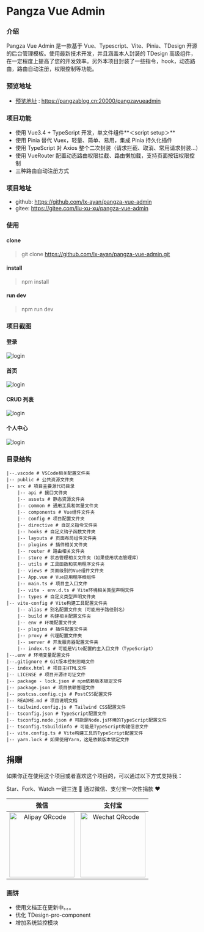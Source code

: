 # Pangza Vue Admin
### 介绍
Pangza Vue Admin 是一款基于 Vue、Typescript、Vite、Pinia、TDesign 开源的后台管理模板。使用最新技术开发，并且涵盖本人封装的 TDesign 高级组件，在一定程度上提高了您的开发效率。另外本项目封装了一些指令，hook，动态路由，路由自动注册，权限控制等功能。

### 预览地址
- [预览地址](https://pangzablog.cn:20000/pangzavueadmin) : https://pangzablog.cn:20000/pangzavueadmin

### 项目功能
- 使用 Vue3.4 + TypeScript 开发，单文件组件**＜script setup＞**
- 使用 Pinia 替代 Vuex，轻量、简单、易用，集成 Pinia 持久化插件
- 使用 TypeScript 对 Axios 整个二次封装（请求拦截、取消、常用请求封装…）
- 使用 VueRouter 配置动态路由权限拦截、路由懒加载，支持页面按钮权限控制
- 三种路由自动注册方式

### 项目地址
- github: https://github.com/lx-ayan/pangza-vue-admin
- gitee: https://gitee.com/liu-xu-xu/pangza-vue-admin

### 使用

#### clone
> git clone https://github.com/lx-ayan/pangza-vue-admin.git

#### install
> npm install


#### run dev
> npm run dev

### 项目截图

#### 登录
![login](https://ooo.0x0.ooo/2024/12/22/OETtn1.png)

#### 首页
![login](https://ooo.0x0.ooo/2024/12/22/OET44I.png)

#### CRUD 列表
![login](https://ooo.0x0.ooo/2024/12/22/OETD6D.png)

#### 个人中心
![login](https://ooo.0x0.ooo/2024/12/22/OETLkF.png)

### 目录结构

```
|--.vscode # VSCode相关配置文件夹
|-- public # 公共资源文件夹
|-- src # 项目主要源代码目录
    |-- api # 接口文件夹
    |-- assets # 静态资源文件夹
    |-- common # 通用工具和常量文件夹
    |-- components # Vue组件文件夹
    |-- config # 项目配置文件夹
    |-- directive # 自定义指令文件夹
    |-- hooks # 自定义钩子函数文件夹
    |-- layouts # 页面布局组件文件夹
    |-- plugins # 插件相关文件夹
    |-- router # 路由相关文件夹
    |-- store # 状态管理相关文件夹（如果使用状态管理库）
    |-- utils # 工具函数和实用程序文件夹
    |-- views # 页面级别的Vue组件文件夹
    |-- App.vue # Vue应用程序根组件
    |-- main.ts # 项目主入口文件
    |-- vite - env.d.ts # Vite环境相关类型声明文件
    |-- types # 自定义类型声明文件夹
|-- vite-config # Vite构建工具配置文件夹
    |-- alias # 别名配置文件夹（可能用于路径别名）
    |-- build # 构建相关配置文件夹
    |-- env # 环境配置文件夹
    |-- plugins # 插件配置文件夹
    |-- proxy # 代理配置文件夹
    |-- server # 开发服务器配置文件夹
    |-- index.ts # 可能是Vite配置的主入口文件（TypeScript）
|--.env # 环境变量配置文件
|--.gitignore # Git版本控制忽略文件
|-- index.html # 项目主HTML文件
|-- LICENSE # 项目开源许可证文件
|-- package - lock.json # npm依赖版本锁定文件
|-- package.json # 项目依赖管理文件
|-- postcss.config.cjs # PostCSS配置文件
|-- README.md # 项目说明文档
|-- tailwind.config.js # Tailwind CSS配置文件
|-- tsconfig.json # TypeScript配置文件
|-- tsconfig.node.json # 可能是Node.js环境的TypeScript配置文件
|-- tsconfig.tsbuildinfo # 可能是TypeScript构建信息文件
|-- vite.config.ts # Vite构建工具的TypeScript配置文件
|-- yarn.lock # 如果使用Yarn，这是依赖版本锁定文件
```

## 捐赠
如果你正在使用这个项目或者喜欢这个项目的，可以通过以下方式支持我：

Star、Fork、Watch 一键三连 🚀
通过微信、支付宝一次性捐款 ❤

|                                        微信                                        |                                       支付宝                                       |
| :--------------------------------------------------------------------------------: | :--------------------------------------------------------------------------------: |
| <img src="https://ooo.0x0.ooo/2024/12/22/OETEm6.jpg" alt="Alipay QRcode" width=170> | <img src="https://ooo.0x0.ooo/2024/12/22/OETGYP.jpg" alt="Wechat QRcode" width=170> |

### 画饼
- 使用文档正在更新中。。。
- 优化 TDesign-pro-component
- 增加系统监控模块